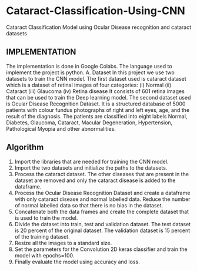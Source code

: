 # Cataract-Classification-Using-CNN
Cataract Classification Model using Ocular Disease recognition and cataract datasets


## IMPLEMENTATION
The implementation is done in Google Colabs. The language used to implement the project is python. 
A.	Dataset
In this project we use two datasets to train the CNN model. The first dataset used is cataract dataset which is a dataset of retinal images of four categories:
(i)	Normal
(ii)	Cataract
(iii)	Glaucoma
(iv)	Retina disease
It consists of 601 retina images that can be used to train the Deep learning model. The second dataset used is Ocular Disease Recognition Dataset. It is a structured database of 5000 patients with colour fundus photographs of right and left eyes, age, and the result of the diagnosis. The patients are classified into eight labels Normal, Diabetes, Glaucoma, Cataract, Macular Degeneration, Hypertension, Pathological Myopia and other abnormalities.


## Algorithm
1.	Import the libraries that are needed for training the CNN model.
2.	Import the two datasets and initialize the paths to the datasets.
3.	Process the cataract dataset. The other diseases that are present in the dataset are removed and only the cataract disease is added to the dataframe.
4.	Process the Ocular Disease Recognition Dataset and create a dataframe with only cataract disease and normal labelled data. Reduce the number of normal labelled data so that there is no bias in the dataset. 
5.	Concatenate both the data frames and create the complete dataset that is used to train the model.
6.	Divide the dataset into train, test and validation dataset. The test dataset is 20 percent of the original dataset. The validation dataset is 15 percent of the training dataset.
7.	Resize all the images to a standard size.
8.	Set the parameters for the Convolution 2D keras classifier and train the model with epochs=100.
9.	Finally evaluate the model using accuracy and loss.
 

